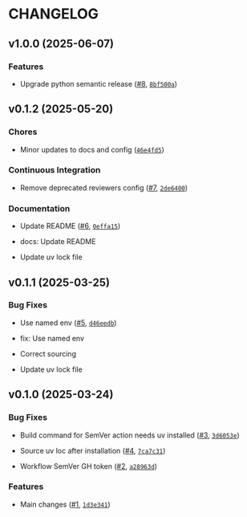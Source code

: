 # CHANGELOG

<!-- version list -->

## v1.0.0 (2025-06-07)

### Features

- Upgrade python semantic release ([#8](https://github.com/aqib-oss/sonar-qube-gh-action/pull/8),
  [`8bf500a`](https://github.com/aqib-oss/sonar-qube-gh-action/commit/8bf500ae69fc9f20e3c829a4dc12017e620c6021))


## v0.1.2 (2025-05-20)

### Chores

- Minor updates to docs and config
  ([`46e4fd5`](https://github.com/aqib-oss/sonar-qube-gh-action/commit/46e4fd5d99dc6ddb8d0e52d2f5e9c47d4f7e984f))

### Continuous Integration

- Remove deprecated reviewers config ([#7](https://github.com/aqib-oss/sonar-qube-gh-action/pull/7),
  [`2de6400`](https://github.com/aqib-oss/sonar-qube-gh-action/commit/2de6400934b59a6fa3a1c5f907954edd792e739c))

### Documentation

- Update README ([#6](https://github.com/aqib-oss/sonar-qube-gh-action/pull/6),
  [`0effa15`](https://github.com/aqib-oss/sonar-qube-gh-action/commit/0effa15155ef02746dc523762f60f4e156955a70))

* docs: Update README

* Update uv lock file


## v0.1.1 (2025-03-25)

### Bug Fixes

- Use named env ([#5](https://github.com/aqib-oss/sonar-qube-gh-action/pull/5),
  [`d46eedb`](https://github.com/aqib-oss/sonar-qube-gh-action/commit/d46eedb633235f1b6185371a718220cfa5de1411))

* fix: Use named env

* Correct sourcing

* Update uv lock file


## v0.1.0 (2025-03-24)

### Bug Fixes

- Build command for SemVer action needs uv installed
  ([#3](https://github.com/aqib-oss/sonar-qube-gh-action/pull/3),
  [`3d6053e`](https://github.com/aqib-oss/sonar-qube-gh-action/commit/3d6053ea09e04022c410d4d7ae9c40b6bae38bab))

- Source uv loc after installation ([#4](https://github.com/aqib-oss/sonar-qube-gh-action/pull/4),
  [`7ca7c31`](https://github.com/aqib-oss/sonar-qube-gh-action/commit/7ca7c311ea3f649e4cda22a6aa91cc2775bc50e3))

- Workflow SemVer GH token ([#2](https://github.com/aqib-oss/sonar-qube-gh-action/pull/2),
  [`a28963d`](https://github.com/aqib-oss/sonar-qube-gh-action/commit/a28963d5e39dcf5acd7e24141254f5649ff4d56c))

### Features

- Main changes ([#1](https://github.com/aqib-oss/sonar-qube-gh-action/pull/1),
  [`1d3e341`](https://github.com/aqib-oss/sonar-qube-gh-action/commit/1d3e34113918876ad9d5beb4c4b7adaabfd5ca1f))
